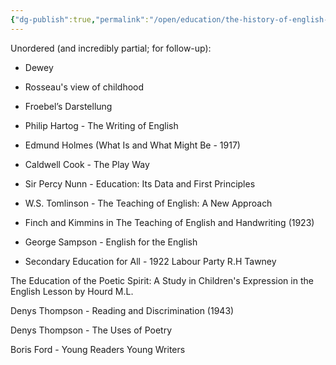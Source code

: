 ```yaml
---
{"dg-publish":true,"permalink":"/open/education/the-history-of-english-teaching/"}
---
```



Unordered (and incredibly partial; for follow-up):

* Dewey

* Rosseau's view of childhood

* Froebel’s Darstellung

* Philip Hartog - The Writing of English

* Edmund Holmes (What Is and What Might Be - 1917)

* Caldwell Cook - The Play Way

* Sir Percy Nunn - Education: Its Data and First Principles

* W.S. Tomlinson - The Teaching of English: A New Approach

* Finch and Kimmins in The Teaching of English and Handwriting (1923)

* George Sampson - English for the English

* Secondary Education for All - 1922 Labour Party R.H Tawney

The Education of the Poetic Spirit: A Study in Children's Expression in the English Lesson by Hourd M.L.

Denys Thompson - Reading and Discrimination (1943)
 
Denys Thompson - The Uses of Poetry

Boris Ford - Young Readers Young Writers